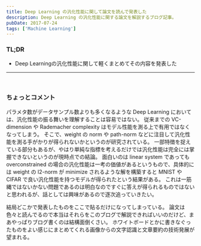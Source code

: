 ```yaml
---
title: Deep Learning の汎化性能に関して論文を読んで発表した
description: Deep Learning の汎化性能に関する論文を解説するブログ記事。
pubDate: 2017-07-24
tags: ['Machine Learning']
---
```



### TL;DR
- Deep Learningの汎化性能に関して軽くまとめてその内容を発表した
---

<script async class="speakerdeck-embed" data-id="4e335c08f3304c56b9b3d9ca7b4435ba" data-ratio="1.33333333333333" src="//speakerdeck.com/assets/embed.js"></script>

<br>

### ちょっとコメント
パラメタ数がデータサンプル数よりも多くなるような Deep Learning においては、汎化性能の振る舞いを理解することは容易ではない。
従来までの VC-dimension や Rademacher complexity はモデル性能を測る上で有用ではなくなってしまう。
そこで、weight の norm や path-norm などに注目して汎化性能を測る手がかりが得られないかというのが研究されている。
一部特徴を捉えている部分もあるが、やはり単純な指標を考えるだけでは汎化性能は完全には掌握できないというのが現時点での結論。
面白いのは linear system であっても overconstrained の場合の汎化性能は一考の価値があるというもので、具体的には weight の l2-norm が minimize されるような解を構築すると MNIST や CIFAR で良い汎化性能を持つモデルが得られたという結果がある。
これは一筋縄ではないかない問題であるのは明白なのですぐに答えが得られるものではないと思われるが、話としては興味があるので逐次追っていきたい。

結局どこかで発表したものをここで貼るだけになってしまっている。
論文は色々と読んでるので本当はそれらをこのブログで解説できればいいのだけど、まあやっぱりブログ書くのは結構面倒くさい。
ホワイトボードとかに書きなぐったものをよい感じにまとめてくれる画像からの文字認識と文章要約の技術発展が望まれる。
